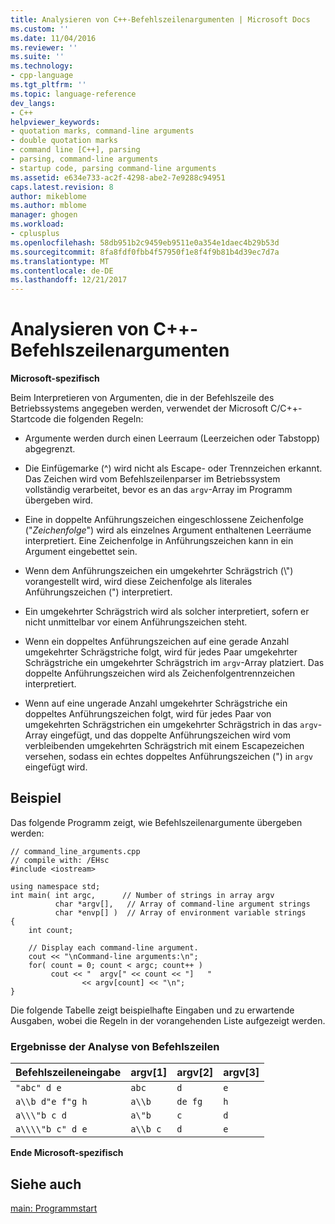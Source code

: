 ```yaml
---
title: Analysieren von C++-Befehlszeilenargumenten | Microsoft Docs
ms.custom: ''
ms.date: 11/04/2016
ms.reviewer: ''
ms.suite: ''
ms.technology:
- cpp-language
ms.tgt_pltfrm: ''
ms.topic: language-reference
dev_langs:
- C++
helpviewer_keywords:
- quotation marks, command-line arguments
- double quotation marks
- command line [C++], parsing
- parsing, command-line arguments
- startup code, parsing command-line arguments
ms.assetid: e634e733-ac2f-4298-abe2-7e9288c94951
caps.latest.revision: 8
author: mikeblome
ms.author: mblome
manager: ghogen
ms.workload:
- cplusplus
ms.openlocfilehash: 58db951b2c9459eb9511e0a354e1daec4b29b53d
ms.sourcegitcommit: 8fa8fdf0fbb4f57950f1e8f4f9b81b4d39ec7d7a
ms.translationtype: MT
ms.contentlocale: de-DE
ms.lasthandoff: 12/21/2017
---
```

# <a name="parsing-c-command-line-arguments"></a>Analysieren von C++-Befehlszeilenargumenten
**Microsoft-spezifisch**  
  
 Beim Interpretieren von Argumenten, die in der Befehlszeile des Betriebssystems angegeben werden, verwendet der Microsoft C/C++-Startcode die folgenden Regeln:  
  
-   Argumente werden durch einen Leerraum (Leerzeichen oder Tabstopp) abgegrenzt.  
  
-   Die Einfügemarke (^) wird nicht als Escape- oder Trennzeichen erkannt. Das Zeichen wird vom Befehlszeilenparser im Betriebssystem vollständig verarbeitet, bevor es an das `argv`-Array im Programm übergeben wird.  
  
-   Eine in doppelte Anführungszeichen eingeschlossene Zeichenfolge ("*Zeichenfolge*") wird als einzelnes Argument enthaltenen Leerräume interpretiert. Eine Zeichenfolge in Anführungszeichen kann in ein Argument eingebettet sein.  
  
-   Wenn dem Anführungszeichen ein umgekehrter Schrägstrich (\\") vorangestellt wird, wird diese Zeichenfolge als literales Anführungszeichen (") interpretiert.  
  
-   Ein umgekehrter Schrägstrich wird als solcher interpretiert, sofern er nicht unmittelbar vor einem Anführungszeichen steht.  
  
-   Wenn ein doppeltes Anführungszeichen auf eine gerade Anzahl umgekehrter Schrägstriche folgt, wird für jedes Paar umgekehrter Schrägstriche ein umgekehrter Schrägstrich im `argv`-Array platziert. Das doppelte Anführungszeichen wird als Zeichenfolgentrennzeichen interpretiert.  
  
-   Wenn auf eine ungerade Anzahl umgekehrter Schrägstriche ein doppeltes Anführungszeichen folgt, wird für jedes Paar von umgekehrten Schrägstrichen ein umgekehrter Schrägstrich in das `argv`-Array eingefügt, und das doppelte Anführungszeichen wird vom verbleibenden umgekehrten Schrägstrich mit einem Escapezeichen versehen, sodass ein echtes doppeltes Anführungszeichen (") in `argv` eingefügt wird.  
  
## <a name="example"></a>Beispiel  
 Das folgende Programm zeigt, wie Befehlszeilenargumente übergeben werden:  
  
```  
// command_line_arguments.cpp  
// compile with: /EHsc  
#include <iostream>  
  
using namespace std;  
int main( int argc,      // Number of strings in array argv  
          char *argv[],   // Array of command-line argument strings  
          char *envp[] )  // Array of environment variable strings  
{  
    int count;  
  
    // Display each command-line argument.  
    cout << "\nCommand-line arguments:\n";  
    for( count = 0; count < argc; count++ )  
         cout << "  argv[" << count << "]   "  
                << argv[count] << "\n";  
}  
```  
  
 Die folgende Tabelle zeigt beispielhafte Eingaben und zu erwartende Ausgaben, wobei die Regeln in der vorangehenden Liste aufgezeigt werden.  
  
### <a name="results-of-parsing-command-lines"></a>Ergebnisse der Analyse von Befehlszeilen  
  
|Befehlszeileneingabe|argv[1]|argv[2]|argv[3]|  
|-------------------------|---------------|---------------|---------------|  
|`"abc" d e`|`abc`|`d`|`e`|  
|`a\\b d"e f"g h`|`a\\b`|`de fg`|`h`|  
|`a\\\"b c d`|`a\"b`|`c`|`d`|  
|`a\\\\"b c" d e`|`a\\b c`|`d`|`e`|  
  
**Ende Microsoft-spezifisch**  
  
## <a name="see-also"></a>Siehe auch  
 [main: Programmstart](../cpp/main-program-startup.md)